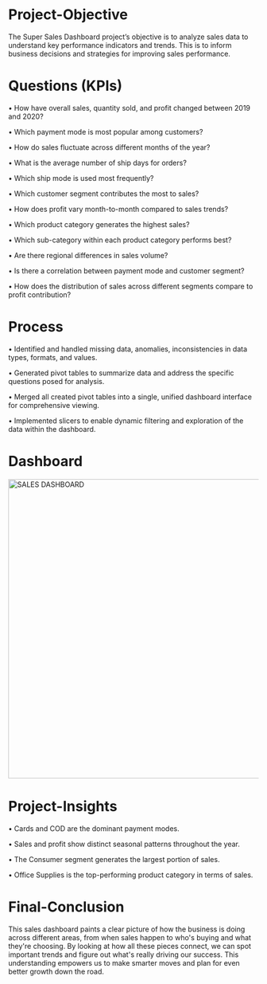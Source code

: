 # Project-Objective
The Super Sales Dashboard project’s objective is to analyze sales data to understand key performance indicators and trends. This is to inform business decisions and strategies for improving sales performance.

# Questions (KPIs)
•	How have overall sales, quantity sold, and profit changed between 2019 and 2020? 

•	Which payment mode is most popular among customers? 

•	How do sales fluctuate across different months of the year? 

•	What is the average number of ship days for orders? 

•	Which ship mode is used most frequently? 

•	Which customer segment contributes the most to sales? 

•	How does profit vary month-to-month compared to sales trends? 

•	Which product category generates the highest sales? 

•	Which sub-category within each product category performs best? 

•	Are there regional differences in sales volume? 

•	Is there a correlation between payment mode and customer segment? 

•	How does the distribution of sales across different segments compare to profit contribution?

# Process
•	Identified and handled missing data, anomalies, inconsistencies in data types, formats, and values. 

•	Generated pivot tables to summarize data and address the specific questions posed for analysis. 

•	Merged all created pivot tables into a single, unified dashboard interface for comprehensive viewing. 

•	Implemented slicers to enable dynamic filtering and exploration of the data within the dashboard.

# Dashboard
<img width="601" alt="SALES DASHBOARD" src="https://github.com/user-attachments/assets/4e876206-bfc9-450f-a6d2-fc395f10fbe0" />

# Project-Insights
•	Cards and COD are the dominant payment modes. 

•	Sales and profit show distinct seasonal patterns throughout the year. 

•	The Consumer segment generates the largest portion of sales. 

•	Office Supplies is the top-performing product category in terms of sales.

# Final-Conclusion

This sales dashboard paints a clear picture of how the business is doing across different areas, from when sales happen to who's buying and what they're choosing. By looking at how all these pieces connect, we can spot important trends and figure out what's really driving our success. This understanding empowers us to make smarter moves and plan for even better growth down the road.








